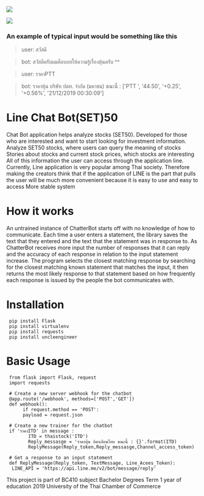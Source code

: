 ![](https://www.img.in.th/images/0e25a96fe1fb05de5da6ce944dc95221.jpg)

![](https://img.shields.io/badge/python-3.6-blue.svg)

### An example of typical input would be something like this
> user:  สวัสดี 

> bot: สวัสดีครับผมคือบอทให้ความรู้เรื่องหุ้นครับ ^^

> user: ราคาPTT 

> bot: ราคาหุ้น บริษัท ปตท. จำกัด (มหาชน) ขณะนี้ : ['PTT ', '44.50', '+0.25', '+0.56%', '21/12/2019 00:30:09']

# Line Chat Bot(SET)50
Chat Bot application helps analyze stocks (SET50). Developed for those who are interested and want to start looking for investment information. Analyze SET50 stocks, where users can query the meaning of stocks Stories about stocks and current stock prices, which stocks are interesting All of this information the user can access through the application line. Currently, Line application is very popular among Thai society. Therefore making the creators think that if the application of LINE is the part that pulls the user will be much more convenient because it is easy to use and easy to access More stable system
# How it works
An untrained instance of ChatterBot starts off with no knowledge of how to communicate. Each time a user enters a statement, the library saves the text that they entered and the text that the statement was in response to. As ChatterBot receives more input the number of responses that it can reply and the accuracy of each response in relation to the input statement increase. The program selects the closest matching response by searching for the closest matching known statement that matches the input, it then returns the most likely response to that statement based on how frequently each response is issued by the people the bot communicates with.
# Installation
     pip install Flask
     pip install virtualenv
     pip install requests
     pip install uncleengineer
# Basic Usage

     from flask import Flask, request
     import requests
    
     # Create a new server webhook for the chatbot
     @app.route('/webhook', methods=['POST','GET'])
     def webhook():
          if request.method == 'POST':
          payload = request.json
          
     # Create a new trainer for the chatbot
     if 'ราคาITD' in message :
            ITD = thaistock('ITD')
            Reply_messasge = 'ราคาหุ้น อิตาเลียนไทย ขณะนี้ : {}'.format(ITD)
            ReplyMessage(Reply_token,Reply_messasge,Channel_access_token)
     
     # Get a response to an input statement
     def ReplyMessage(Reply_token, TextMessage, Line_Acees_Token):
      LINE_API = 'https://api.line.me/v2/bot/message/reply'

This project is part of BC410 subject 
Bachelor Degrees
Term 1 year of education 2019
University of the Thai Chamber of Commerce
